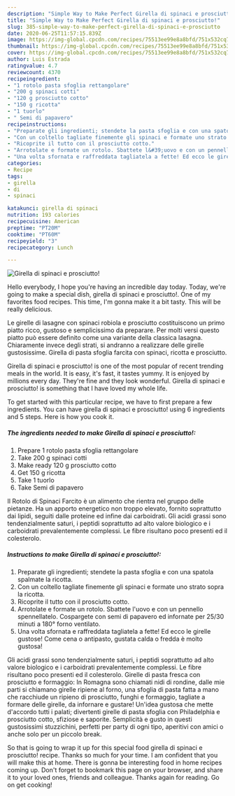 ```yaml
---
description: "Simple Way to Make Perfect Girella di spinaci e prosciutto!"
title: "Simple Way to Make Perfect Girella di spinaci e prosciutto!"
slug: 385-simple-way-to-make-perfect-girella-di-spinaci-e-prosciutto
date: 2020-06-25T11:57:15.839Z
image: https://img-global.cpcdn.com/recipes/75513ee99e8a8bfd/751x532cq70/girella-di-spinaci-e-prosciutto-recipe-main-photo.jpg
thumbnail: https://img-global.cpcdn.com/recipes/75513ee99e8a8bfd/751x532cq70/girella-di-spinaci-e-prosciutto-recipe-main-photo.jpg
cover: https://img-global.cpcdn.com/recipes/75513ee99e8a8bfd/751x532cq70/girella-di-spinaci-e-prosciutto-recipe-main-photo.jpg
author: Luis Estrada
ratingvalue: 4.7
reviewcount: 4370
recipeingredient:
- "1 rotolo pasta sfoglia rettangolare"
- "200 g spinaci cotti"
- "120 g prosciutto cotto"
- "150 g ricotta"
- "1 tuorlo"
- " Semi di papavero"
recipeinstructions:
- "Preparate gli ingredienti; stendete la pasta sfoglia e con una spatola spalmate la ricotta."
- "Con un coltello tagliate finemente gli spinaci e formate uno strato sopra la ricotta."
- "Ricoprite il tutto con il prosciutto cotto."
- "Arrotolate e formate un rotolo. Sbattete l&#39;uovo e con un pennello spennellatelo. Cospargete con semi di papavero ed infornate per 25/30 minuti a 180° forno ventilato."
- "Una volta sfornata e raffreddata tagliatela a fette! Ed ecco le girelle gustose! Come cena o antipasto, gustata calda o fredda è molto gustosa!"
categories:
- Recipe
tags:
- girella
- di
- spinaci

katakunci: girella di spinaci 
nutrition: 193 calories
recipecuisine: American
preptime: "PT20M"
cooktime: "PT60M"
recipeyield: "3"
recipecategory: Lunch

---
```



![Girella di spinaci e prosciutto!](https://img-global.cpcdn.com/recipes/75513ee99e8a8bfd/751x532cq70/girella-di-spinaci-e-prosciutto-recipe-main-photo.jpg)

Hello everybody, I hope you're having an incredible day today. Today, we're going to make a special dish, girella di spinaci e prosciutto!. One of my favorites food recipes. This time, I'm gonna make it a bit tasty. This will be really delicious.

Le girelle di lasagne con spinaci robiola e prosciutto costituiscono un primo piatto ricco, gustoso e semplicissimo da preparare. Per molti versi questo piatto può essere definito come una variante della classica lasagna. Chiaramente invece degli strati, si andranno a realizzare delle girelle gustosissime. Girella di pasta sfoglia farcita con spinaci, ricotta e prosciutto.

Girella di spinaci e prosciutto! is one of the most popular of recent trending meals in the world. It is easy, it's fast, it tastes yummy. It is enjoyed by millions every day. They're fine and they look wonderful. Girella di spinaci e prosciutto! is something that I have loved my whole life.


To get started with this particular recipe, we have to first prepare a few ingredients. You can have girella di spinaci e prosciutto! using 6 ingredients and 5 steps. Here is how you cook it.

<!--inarticleads1-->

##### The ingredients needed to make Girella di spinaci e prosciutto!:

1. Prepare 1 rotolo pasta sfoglia rettangolare
1. Take 200 g spinaci cotti
1. Make ready 120 g prosciutto cotto
1. Get 150 g ricotta
1. Take 1 tuorlo
1. Take  Semi di papavero


Il Rotolo di Spinaci Farcito è un alimento che rientra nel gruppo delle pietanze. Ha un apporto energetico non troppo elevato, fornito soprattutto dai lipidi, seguiti dalle proteine ed infine dai carboidrati. Gli acidi grassi sono tendenzialmente saturi, i peptidi soprattutto ad alto valore biologico e i carboidrati prevalentemente complessi. Le fibre risultano poco presenti ed il colesterolo. 

<!--inarticleads2-->

##### Instructions to make Girella di spinaci e prosciutto!:

1. Preparate gli ingredienti; stendete la pasta sfoglia e con una spatola spalmate la ricotta.
1. Con un coltello tagliate finemente gli spinaci e formate uno strato sopra la ricotta.
1. Ricoprite il tutto con il prosciutto cotto.
1. Arrotolate e formate un rotolo. Sbattete l&#39;uovo e con un pennello spennellatelo. Cospargete con semi di papavero ed infornate per 25/30 minuti a 180° forno ventilato.
1. Una volta sfornata e raffreddata tagliatela a fette! Ed ecco le girelle gustose! Come cena o antipasto, gustata calda o fredda è molto gustosa!


Gli acidi grassi sono tendenzialmente saturi, i peptidi soprattutto ad alto valore biologico e i carboidrati prevalentemente complessi. Le fibre risultano poco presenti ed il colesterolo. Girelle di pasta fresca con prosciutto e formaggio: In Romagna sono chiamati nidi di rondine, dalle mie parti si chiamano girelle ripiene al forno, una sfoglia di pasta fatta a mano che racchiude un ripieno di prosciutto, funghi e formaggio, tagliate a formare delle girelle, da infornare e gustare! Un&#39;idea gustosa che mette d&#39;accordo tutti i palati; divertenti girelle di pasta sfoglia con Philadelphia e prosciutto cotto, sfiziose e saporite. Semplicità e gusto in questi gustosissimi stuzzichini, perfetti per party di ogni tipo, aperitivi con amici o anche solo per un piccolo break. 

So that is going to wrap it up for this special food girella di spinaci e prosciutto! recipe. Thanks so much for your time. I am confident that you will make this at home. There is gonna be interesting food in home recipes coming up. Don't forget to bookmark this page on your browser, and share it to your loved ones, friends and colleague. Thanks again for reading. Go on get cooking!
